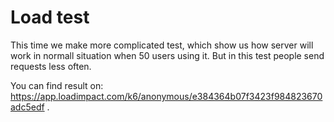 # Load test

This time we make more complicated test, which show us how server will work in normall situation when 50 users using it. But in this test people send requests less often.

You can find result on: https://app.loadimpact.com/k6/anonymous/e384364b07f3423f984823670adc5edf .
